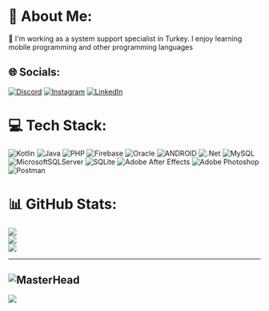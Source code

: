 # 💫 About Me:
🔭 I'm working as a system support specialist in Turkey. I enjoy learning mobile programming and other programming languages<br>

## 🌐 Socials:
[![Discord](https://img.shields.io/badge/Discord-%237289DA.svg?logo=discord&logoColor=white)](https://discord.gg/Nazrum#1184) [![Instagram](https://img.shields.io/badge/Instagram-%23E4405F.svg?logo=Instagram&logoColor=white)](https://instagram.com/https://www.instagram.com/volkanguder_/) [![LinkedIn](https://img.shields.io/badge/LinkedIn-%230077B5.svg?logo=linkedin&logoColor=white)](https://linkedin.com/in/https://www.linkedin.com/in/volkanguder/) 

# 💻 Tech Stack:
![Kotlin](https://img.shields.io/badge/kotlin-%230095D5.svg?style=plastic&logo=kotlin&logoColor=white) ![Java](https://img.shields.io/badge/java-%23ED8B00.svg?style=plastic&logo=java&logoColor=white) ![PHP](https://img.shields.io/badge/php-%23777BB4.svg?style=plastic&logo=php&logoColor=white) ![Firebase](https://img.shields.io/badge/firebase-%23039BE5.svg?style=plastic&logo=firebase) ![Oracle](https://img.shields.io/badge/Oracle-F80000?style=plastic&logo=oracle&logoColor=white) ![ANDROID](https://img.shields.io/badge/android-%2320232a.svg?style=plastic&logo=android&logoColor=%a4c639) ![.Net](https://img.shields.io/badge/.NET-5C2D91?style=plastic&logo=.net&logoColor=white) ![MySQL](https://img.shields.io/badge/mysql-%2300f.svg?style=plastic&logo=mysql&logoColor=white) ![MicrosoftSQLServer](https://img.shields.io/badge/Microsoft%20SQL%20Sever-CC2927?style=plastic&logo=microsoft%20sql%20server&logoColor=white) ![SQLite](https://img.shields.io/badge/sqlite-%2307405e.svg?style=plastic&logo=sqlite&logoColor=white) ![Adobe After Effects](https://img.shields.io/badge/Adobe%20After%20Effects-9999FF.svg?style=plastic&logo=Adobe%20After%20Effects&logoColor=white) ![Adobe Photoshop](https://img.shields.io/badge/adobephotoshop-%2331A8FF.svg?style=plastic&logo=adobephotoshop&logoColor=white) ![Postman](https://img.shields.io/badge/Postman-FF6C37?style=plastic&logo=postman&logoColor=white)
# 📊 GitHub Stats:
![](https://github-readme-stats.vercel.app/api?username=Volkanguder&theme=dark&hide_border=false&include_all_commits=false&count_private=false)<br/>
![](https://github-readme-streak-stats.herokuapp.com/?user=Volkanguder&theme=dark&hide_border=false)<br/>
![](https://github-readme-stats.vercel.app/api/top-langs/?username=Volkanguder&theme=dark&hide_border=false&include_all_commits=false&count_private=false&layout=compact)

---

![MasterHead](https://media.giphy.com/media/CchzkJJ6UrQmQ/giphy.gif)
---
[![](https://visitcount.itsvg.in/api?id=Volkanguder&icon=2&color=8)](https://visitcount.itsvg.in)

<!-- Proudly created with GPRM ( https://gprm.itsvg.in ) -->
